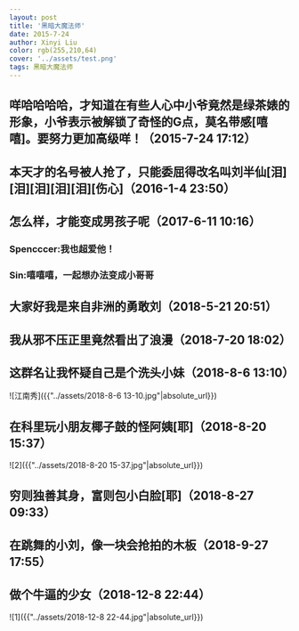 ```yaml
---
layout: post
title: '黑暗大魔法师'
date: 2015-7-24
author: Xinyi Liu
color: rgb(255,210,64)
cover: '../assets/test.png'
tags: 黑暗大魔法师
---
```


## 咩哈哈哈哈，才知道在有些人心中小爷竟然是绿茶婊的形象，小爷表示被解锁了奇怪的G点，莫名带感[嘻嘻]。要努力更加高级咩！（2015-7-24 17:12）

## 本天才的名号被人抢了，只能委屈得改名叫刘半仙[泪][泪][泪][泪][泪][伤心]（2016-1-4 23:50）

## 怎么样，才能变成男孩子呢（2017-6-11 10:16）

### Spencccer:我也超爱他！
### Sin:嘻嘻嘻，一起想办法变成小哥哥

## 大家好我是来自非洲的勇敢刘（2018-5-21 20:51）

## 我从邪不压正里竟然看出了浪漫（2018-7-20 18:02）

## 这群名让我怀疑自己是个洗头小妹（2018-8-6 13:10）
![江南秀]({{"../assets/2018-8-6 13-10.jpg"|absolute_url}})

## 在科里玩小朋友椰子鼓的怪阿姨[耶]（2018-8-20 15:37）
![2]({{"../assets/2018-8-20 15-37.jpg"|absolute_url}})

## 穷则独善其身，富则包小白脸[耶]（2018-8-27 09:33）

## 在跳舞的小刘，像一块会抢拍的木板（2018-9-27 17:55）

## 做个牛逼的少女（2018-12-8 22:44）

![1]({{"../assets/2018-12-8 22-44.jpg"|absolute_url}})